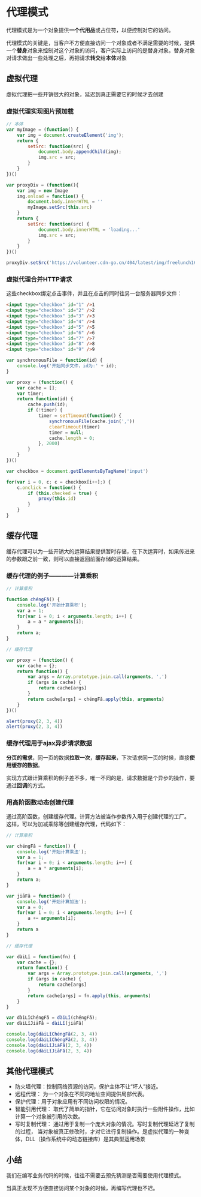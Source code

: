 # 代理模式
代理模式是为一个对象提供**一个代用品**或占位符，以便控制对它的访问。

代理模式的关键是，当客户不方便直接访问一个对象或者不满足需要的时候，提供一个**替身**对象来控制对这个对象的访问，客户实际上访问的是替身对象。替身对象对请求做出一些处理之后，再把请求**转交**给**本体**对象
## 虚拟代理
虚拟代理把一些开销很大的对象，延迟到真正需要它的时候才去创建
### 虚拟代理实现图片预加载

```js
// 本体
var myImage = (function() {
    var img = document.createElement('img');
    return {
        setSrc: function(src) {
            document.body.appendChild(img);
            img.src = src;
        }
    }
})()

var proxyDiv = (function(){
    var img = new Image
    img.onload = function() {
        document.body.innerHTML = ''
        myImage.setSrc(this.src)
    }
    return {
        setSrc: function(src) {
            document.body.innerHTML = 'loading...'
            img.src = src;
        }
    }
})()

proxyDiv.setSrc('https://volunteer.cdn-go.cn/404/latest/img/freelunch1600.jpg')
```


### 虚拟代理合并HTTP请求
这些checkbox绑定点击事件，并且在点击的同时往另一台服务器同步文件：

```html
<input type="checkbox" id="1" />1
<input type="checkbox" id="2" />2
<input type="checkbox" id="3" />3
<input type="checkbox" id="4" />4
<input type="checkbox" id="5" />5
<input type="checkbox" id="6" />6
<input type="checkbox" id="7" />7
<input type="checkbox" id="8" />8
<input type="checkbox" id="9" />9
```

```js
var synchronousFile = function(id) {
    console.log('开始同步文件，id为:' + id);
}

var proxy = (function() {
    var cache = [];
    var timer;
    return function(id) {
        cache.push(id);
        if (!timer) {
            timer = setTimeout(function() {
                synchronousFile(cache.join(','))
                clearTimeout(timer)
                timer = null;
                cache.length = 0;
            }, 2000)
        }
    }
})()

var checkbox = document.getElementsByTagName('input')

for(var i = 0, c; c = checkbox[i++];) {
    c.onclick = function() {
        if (this.checked = true) {
            proxy(this.id)
        }
    }
}
```
## 缓存代理

缓存代理可以为一些开销大的运算结果提供暂时存储，在下次运算时，如果传进来的参数跟之前一致，则可以直接返回前面存储的运算结果。

### 缓存代理的例子————计算乘积

```js
// 计算乘积

function chéngFǎ() {
    console.log('开始计算乘积');
    var a = 1;
    for(var i = 0; i < arguments.length; i++) {
        a = a * arguments[i];
    }
    return a;
}

// 缓存代理

var proxy = (function() {
    var cache = {};
    return function() {
        var args = Array.prototype.join.call(arguments, ',')
        if (args in cache) {
            return cache[args]
        }
        return cache[args] = chéngFǎ.apply(this, arguments)
    }
})()

alert(proxy(2, 3, 4))
alert(proxy(2, 3, 4))
```

### 缓存代理用于ajax异步请求数据

**分页的需求**，同一页的数据**拉取一次**，**缓存起来**，下次请求同一页的时候，直接**使用缓存的数据**。

实现方式跟计算乘积的例子差不多，唯一不同的是，请求数据是个异步的操作，要通过**回调**的方式。

### 用高阶函数动态创建代理

通过高阶函数，创建缓存代理。计算方法被当作参数传入用于创建代理的工厂。
这样，可以为加减乘除等创建缓存代理，代码如下：

```js
// 计算乘积

var chéngFǎ = function() {
    console.log('开始计算乘法');
    var a = 1;
    for(var i = 0; i < arguments.length; i++) {
        a = a * arguments[i];
    }
    return a;
}

var jiāFǎ = function() {
    console.log('开始计算加法');
    var a = 0;
    for(var i = 0; i < arguments.length; i++) {
        a += arguments[i];
    }
    return a 
}

// 缓存代理

var dàiLǐ = function(fn) {
    var cache = {};
    return function() {
        var args = Array.prototype.join.call(arguments, ',')
        if (args in cache) {
            return cache[args]
        }
        return cache[args] = fn.apply(this, arguments)
    }
}

var dàiLǐChéngFǎ = dàiLǐ(chéngFǎ);
var dàiLǐJiāFǎ = dàiLǐ(jiāFǎ)

console.log(dàiLǐChéngFǎ(2, 3, 4))
console.log(dàiLǐChéngFǎ(2, 3, 4))
console.log(dàiLǐJiāFǎ(2, 3, 4))
console.log(dàiLǐJiāFǎ(2, 3, 4))
```

## 其他代理模式

+ 防火墙代理：控制网络资源的访问，保护主体不让“坏人”接近。
+ 远程代理： 为一个对象在不同的地址空间提供局部代表。
+ 保护代理：用于对象应用有不同访问权限的情况。
+ 智能引用代理： 取代了简单的指针，它在访问对象时执行一些附件操作，比如计算一个对象被引用的次数。
+ 写时复制代理： 通过用于复制一个庞大对象的情况。写时复制代理延迟了复制的过程，
当对象被真正修改时，才对它进行复制操作。是虚拟代理的一种变体，DLL（操作系统中的动态链接库）是其典型运用场景

## 小结

我们在编写业务代码的时候，往往不需要去预先猜测是否需要使用代理模式。

当真正发现不方便直接访问某个对象的时候，再编写代理也不迟。